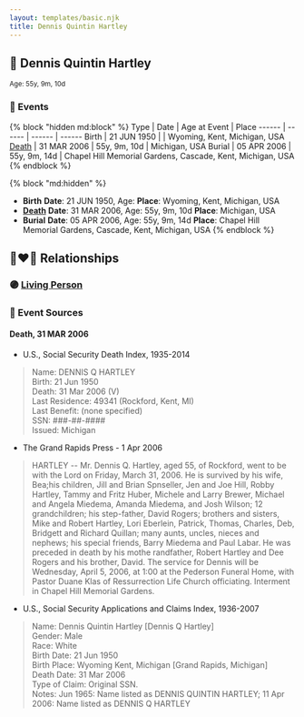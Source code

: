 ```yaml
---
layout: templates/basic.njk
title: Dennis Quintin Hartley
---
```

## 🔵 Dennis Quintin Hartley
<small>Age: 55y, 9m, 10d</small>

### 📆 Events

{% block "hidden md:block" %}
Type | Date | Age at Event | Place
------ | ------ | ------ | ------
Birth | 21 JUN 1950 |  | Wyoming, Kent, Michigan, USA
[Death](#event-event-3) | 31 MAR 2006 | 55y, 9m, 10d | Michigan, USA
Burial | 05 APR 2006 | 55y, 9m, 14d | Chapel Hill Memorial Gardens, Cascade, Kent, Michigan, USA
{% endblock %}

{% block "md:hidden" %}
- **Birth**
**Date**: 21 JUN 1950, Age:
**Place**: Wyoming, Kent, Michigan, USA
- **[Death](#event-event-3)**
**Date**: 31 MAR 2006, Age: 55y, 9m, 10d
**Place**: Michigan, USA
- **Burial**
**Date**: 05 APR 2006, Age: 55y, 9m, 14d
**Place**: Chapel Hill Memorial Gardens, Cascade, Kent, Michigan, USA
{% endblock %}

## 👩‍❤️‍👨 Relationships

### 🟣 [Living Person](/people/9/91180844)

### 📰 Event Sources

#### <a id="event-event-3"></a> Death, 31 MAR 2006
* U.S., Social Security Death Index, 1935-2014
>   
  > Name: DENNIS Q HARTLEY  
  > Birth: 21 Jun 1950  
  > Death: 31 Mar 2006 (V)  
  > Last Residence: 49341 (Rockford, Kent, MI)  
  > Last Benefit: (none specified)  
  > SSN: ###-##-####  
  > Issued: Michigan
* The Grand Rapids Press  - 1 Apr 2006
>   
  > HARTLEY -- Mr. Dennis Q. Hartley, aged 55, of Rockford, went to be with the Lord on Friday, March 31, 2006. He is survived by his wife, Bea;his children, Jill and Brian Spnseller, Jen and Joe Hill, Robby Hartley, Tammy and Fritz Huber, Michele and Larry Brewer, Michael and Angela Miedema, Amanda Miedema, and Josh Wilson; 12 grandchildren; his step-father, David Rogers; brothers and sisters, Mike and Robert Hartley, Lori Eberlein, Patrick, Thomas, Charles, Deb, Bridgett and Richard Quillan;  many aunts, uncles, nieces and nephews; his special friends, Barry Miedema and Paul Labar. He was preceded in death by his mothe randfather, Robert Hartley and Dee Rogers and his brother, David. The service for Dennis will be Wednesday, April 5, 2006, at 1:00 at the Pederson Funeral Home, with Pastor Duane Klas of Ressurrection Life Church officiating. Interment in Chapel Hill Memorial Gardens.
* U.S., Social Security Applications and Claims Index, 1936-2007
>   
  > Name: Dennis Quintin Hartley [Dennis Q Hartley]   
  > Gender: Male  
  > Race: White  
  > Birth Date: 21 Jun 1950  
  > Birth Place: Wyoming Kent, Michigan [Grand Rapids, Michigan]   
  > Death Date: 31 Mar 2006  
  > Type of Claim: Original SSN.  
  > Notes: Jun 1965: Name listed as DENNIS QUINTIN HARTLEY; 11 Apr 2006: Name listed as DENNIS Q HARTLEY
